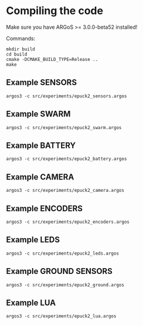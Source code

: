 # Compiling the code

Make sure you have ARGoS >= 3.0.0-beta52 installed!

Commands:

```shell
mkdir build
cd build
cmake -DCMAKE_BUILD_TYPE=Release ..
make
```

## Example SENSORS
```shell
argos3 -c src/experiments/epuck2_sensors.argos
```

## Example SWARM
```shell
argos3 -c src/experiments/epuck2_swarm.argos
```

## Example BATTERY
```shell
argos3 -c src/experiments/epuck2_battery.argos
```

## Example CAMERA
```shell
argos3 -c src/experiments/epuck2_camera.argos
```

## Example ENCODERS
```shell
argos3 -c src/experiments/epuck2_encoders.argos
```

## Example LEDS
```shell
argos3 -c src/experiments/epuck2_leds.argos
```

## Example GROUND SENSORS
```shell
argos3 -c src/experiments/epuck2_ground.argos
```

## Example LUA
```shell
argos3 -c src/experiments/epuck2_lua.argos
```
